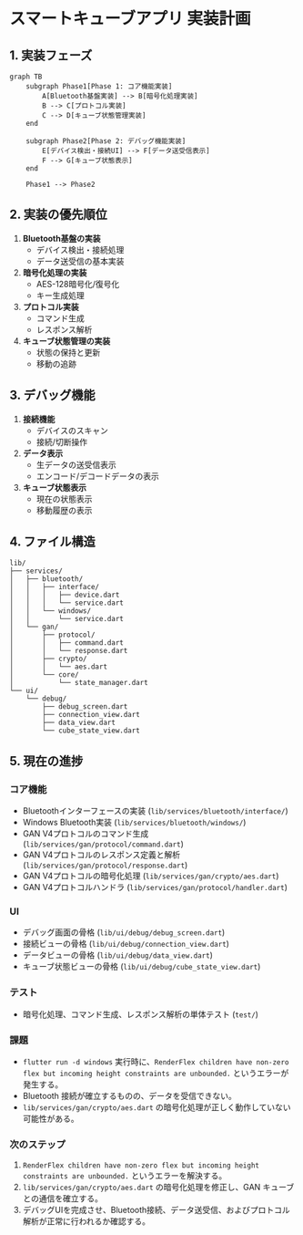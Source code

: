 # スマートキューブアプリ 実装計画

## 1. 実装フェーズ

```mermaid
graph TB
    subgraph Phase1[Phase 1: コア機能実装]
        A[Bluetooth基盤実装] --> B[暗号化処理実装]
        B --> C[プロトコル実装]
        C --> D[キューブ状態管理実装]
    end

    subgraph Phase2[Phase 2: デバッグ機能実装]
        E[デバイス検出・接続UI] --> F[データ送受信表示]
        F --> G[キューブ状態表示]
    end

    Phase1 --> Phase2
```

## 2. 実装の優先順位

1.  **Bluetooth基盤の実装**
    *   デバイス検出・接続処理
    *   データ送受信の基本実装
2.  **暗号化処理の実装**
    *   AES-128暗号化/復号化
    *   キー生成処理
3.  **プロトコル実装**
    *   コマンド生成
    *   レスポンス解析
4.  **キューブ状態管理の実装**
    *   状態の保持と更新
    *   移動の追跡

## 3. デバッグ機能

1.  **接続機能**
    *   デバイスのスキャン
    *   接続/切断操作
2.  **データ表示**
    *   生データの送受信表示
    *   エンコード/デコードデータの表示
3.  **キューブ状態表示**
    *   現在の状態表示
    *   移動履歴の表示

## 4. ファイル構造

```
lib/
├── services/
│   ├── bluetooth/
│   │   ├── interface/
│   │   │   ├── device.dart
│   │   │   └── service.dart
│   │   └── windows/
│   │       └── service.dart
│   └── gan/
│       ├── protocol/
│       │   ├── command.dart
│       │   └── response.dart
│       ├── crypto/
│       │   └── aes.dart
│       └── core/
│           └── state_manager.dart
└── ui/
    └── debug/
        ├── debug_screen.dart
        ├── connection_view.dart
        ├── data_view.dart
        └── cube_state_view.dart
```

## 5. 現在の進捗

### コア機能

*   Bluetoothインターフェースの実装 (`lib/services/bluetooth/interface/`)
*   Windows Bluetooth実装 (`lib/services/bluetooth/windows/`)
*   GAN V4プロトコルのコマンド生成 (`lib/services/gan/protocol/command.dart`)
*   GAN V4プロトコルのレスポンス定義と解析 (`lib/services/gan/protocol/response.dart`)
*   GAN V4プロトコルの暗号化処理 (`lib/services/gan/crypto/aes.dart`)
*   GAN V4プロトコルハンドラ (`lib/services/gan/protocol/handler.dart`)

### UI

*   デバッグ画面の骨格 (`lib/ui/debug/debug_screen.dart`)
*   接続ビューの骨格 (`lib/ui/debug/connection_view.dart`)
*   データビューの骨格 (`lib/ui/debug/data_view.dart`)
*   キューブ状態ビューの骨格 (`lib/ui/debug/cube_state_view.dart`)

### テスト

*   暗号化処理、コマンド生成、レスポンス解析の単体テスト (`test/`)

### 課題

*   `flutter run -d windows` 実行時に、`RenderFlex children have non-zero flex but incoming height constraints are unbounded.` というエラーが発生する。
*   Bluetooth 接続が確立するものの、データを受信できない。
*   `lib/services/gan/crypto/aes.dart` の暗号化処理が正しく動作していない可能性がある。

### 次のステップ

1.  `RenderFlex children have non-zero flex but incoming height constraints are unbounded.` というエラーを解決する。
2.  `lib/services/gan/crypto/aes.dart` の暗号化処理を修正し、GAN キューブとの通信を確立する。
3.  デバッグUIを完成させ、Bluetooth接続、データ送受信、およびプロトコル解析が正常に行われるか確認する。